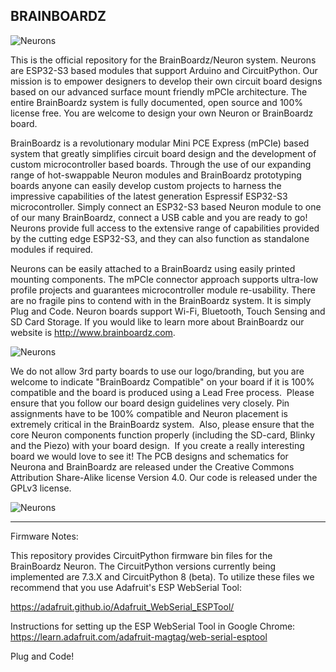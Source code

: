 ### 

## BRAINBOARDZ

![Neurons](https://www.brainboardz.com/wp-content/uploads/2023/01/boardfamily.png)

This is the official repository for the BrainBoardz/Neuron system. Neurons are ESP32-S3 based modules that support Arduino and CircuitPython. Our mission is to empower designers to develop their own circuit board designs based on our advanced surface mount friendly mPCIe architecture. The entire BrainBoardz system is fully documented, open source and 100% license free. You are welcome to design your own Neuron or BrainBoardz board.

BrainBoardz is a revolutionary modular Mini PCE Express (mPCIe) based system that greatly simplifies circuit board design and the development of custom microcontroller based boards.  Through the use of our expanding range of hot-swappable Neuron modules and BrainBoardz prototyping boards anyone can easily develop custom projects to harness the impressive capabilities of the latest generation Espressif ESP32-S3 microcontroller. Simply connect an ESP32-S3 based Neuron module to one of our many BrainBoardz, connect a USB cable and you are ready to go! Neurons provide full access to the extensive range of capabilities provided by the cutting edge ESP32-S3, and they can also function as standalone modules if required. 

Neurons can be easily attached to a BrainBoardz using easily printed mounting components. The mPCIe connector approach supports ultra-low profile projects and guarantees microcontroller module re-usability. There are no fragile pins to contend with in the BrainBoardz system. It is simply Plug and Code. Neuron boards support Wi-Fi, Bluetooth, Touch Sensing and SD Card Storage. If you would like to learn more about BrainBoardz our website is http://www.brainboardz.com.

![Neurons](https://www.brainboardz.com/wp-content/uploads/2023/01/boards_composite.png)

We do not allow 3rd party boards to use our logo/branding, but you are welcome to indicate "BrainBoardz Compatible" on your board if it is 100% compatible and the board is produced using a Lead Free process.  Please ensure that you follow our board design guidelines very closely. Pin assignments have to be 100% compatible and Neuron placement is extremely critical in the BrainBoardz system.  Also, please ensure that the core Neuron components function properly (including the SD-card, Blinky and the Piezo) with your board design.  If you create a really interesting board we would love to see it! The PCB designs and schematics for Neurona and BrainBoardz are released under the Creative Commons Attribution Share-Alike license Version 4.0. Our code is released under the GPLv3 license. 

![Neurons](https://www.brainboardz.com/wp-content/uploads/2023/01/BREADBOARD_withFramepng.png)


***

Firmware Notes: 

This repository provides CircuitPython firmware bin files for the BrainBoardz Neuron. The CircuitPython versions currently being implemented are 7.3.X and CircuitPython 8 (beta). To utilize these files we recommend that you use Adafruit's ESP WebSerial Tool: 

https://adafruit.github.io/Adafruit_WebSerial_ESPTool/

Instructions for setting up the ESP WebSerial Tool in Google Chrome: https://learn.adafruit.com/adafruit-magtag/web-serial-esptool

Plug and Code! 

<!--
**BrainBoardz/BrainBoardz** is a ✨ _special_ ✨ repository because its `README.md` (this file) appears on your GitHub profile.



-->
